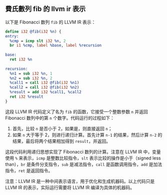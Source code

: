 ## 費氏數列 fib 的 llvm ir 表示

以下是 Fibonacci 数列 `fib` 的 LLVM IR 表示：

```llvm
define i32 @fib(i32 %n) {
entry:
  %cmp = icmp slt i32 %n, 2
  br i1 %cmp, label %base, label %recursion
  
base:
  ret i32 %n
  
recursion:
  %n1 = sub i32 %n, 1
  %n2 = sub i32 %n, 2
  %call1 = call i32 @fib(i32 %n1)
  %call2 = call i32 @fib(i32 %n2)
  %result = add i32 %call1, %call2
  ret i32 %result
}
```

这段 LLVM IR 代码定义了名为 `fib` 的函数，它接受一个整数参数 `n` 并返回 Fibonacci 数列中的第 `n` 个数字。代码运行的过程如下：

1. 首先，比较 `n` 是否小于 2，如果是，则直接返回 `n`；
2. 如果 `n` 大于等于 2，则进行递归计算。首先计算 `n-1` 的结果，然后计算 `n-2` 的结果，最后将两个结果相加得到 `result`，并返回。

这段代码利用递归思想实现了 Fibonacci 数列的计算。注意在 LLVM IR 中，变量使用 `%` 来表示，`icmp` 是整数比较指令，`slt` 表示比较的操作是小于（signed less than），`br` 是条件分支指令，`sub` 是减法指令，`call` 是函数调用指令，`add` 是加法指令，`ret` 是返回指令。

注意：LLVM IR 是一种中间表示语言，用于优化和生成机器码。以上代码只是 LLVM IR 的表示，实际运行需要将 LLVM IR 编译为具体的机器码。